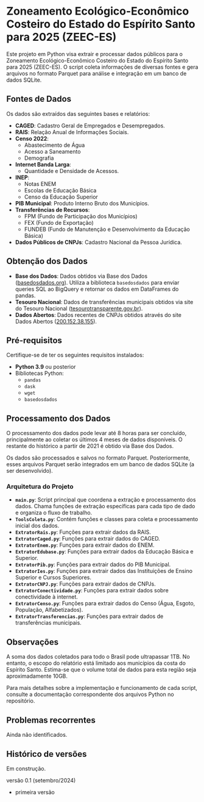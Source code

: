 # Zoneamento Ecológico-Econômico Costeiro do Estado do Espírito Santo para 2025 (ZEEC-ES)

Este projeto em Python visa extrair e processar dados públicos para o Zoneamento Ecológico-Econômico Costeiro do Estado do Espírito Santo para 2025 (ZEEC-ES). O script coleta informações de diversas fontes e gera arquivos no formato Parquet para análise e integração em um banco de dados SQLite.

## Fontes de Dados

Os dados são extraídos das seguintes bases e relatórios:

- **CAGED**: Cadastro Geral de Empregados e Desempregados.
- **RAIS**: Relação Anual de Informações Sociais.
- **Censo 2022**:
  - Abastecimento de Água
  - Acesso a Saneamento
  - Demografia
- **Internet Banda Larga**:
  - Quantidade e Densidade de Acessos.
- **INEP**:
  - Notas ENEM
  - Escolas de Educação Básica
  - Censo da Educação Superior
- **PIB Municipal**: Produto Interno Bruto dos Municípios.
- **Transferências de Recursos**:
  - FPM (Fundo de Participação dos Municípios)
  - FEX (Fundo de Exportação)
  - FUNDEB (Fundo de Manutenção e Desenvolvimento da Educação Básica)
- **Dados Públicos de CNPJs**: Cadastro Nacional da Pessoa Jurídica.

## Obtenção dos Dados

- **Base dos Dados**: Dados obtidos via Base dos Dados ([basedosdados.org](https://basedosdados.org/)). Utiliza a biblioteca `basedosdados` para enviar queries SQL ao BigQuery e retornar os dados em DataFrames do pandas.
- **Tesouro Nacional**: Dados de transferências municipais obtidos via site do Tesouro Nacional ([tesourotransparente.gov.br](https://www.tesourotransparente.gov.br/ckan/dataset/3b5a779d-78f5-4602-a6b7-23ece6d60f27)).
- **Dados Abertos**: Dados recentes de CNPJs obtidos através do site Dados Abertos ([200.152.38.155](http://200.152.38.155/CNPJ/dados_abertos_cnpj)).

## Pré-requisitos

Certifique-se de ter os seguintes requisitos instalados:

- **Python 3.9** ou posterior
- Bibliotecas Python:
  - `pandas`
  - `dask`
  - `wget`
  - `basedosdados`

## Processamento dos Dados

O processamento dos dados pode levar até 8 horas para ser concluído, principalmente ao coletar os últimos 4 meses de dados disponíveis. O restante do histórico a partir de 2021 é obtido via Base dos Dados. 

Os dados são processados e salvos no formato Parquet. Posteriormente, esses arquivos Parquet serão integrados em um banco de dados SQLite (a ser desenvolvido).

### Arquitetura do Projeto

- **`main.py`**: Script principal que coordena a extração e processamento dos dados. Chama funções de extração específicas para cada tipo de dado e organiza o fluxo de trabalho.
- **`ToolsColeta.py`**: Contém funções e classes para coleta e processamento inicial dos dados.
- **`ExtratorRais.py`**: Funções para extrair dados da RAIS.
- **`ExtratorCaged.py`**: Funções para extrair dados do CAGED.
- **`ExtratorEnem.py`**: Funções para extrair dados do ENEM.
- **`ExtratorEdubase.py`**: Funções para extrair dados da Educação Básica e Superior.
- **`ExtratorPib.py`**: Funções para extrair dados do PIB Municipal.
- **`ExtratorIes.py`**: Funções para extrair dados das Instituições de Ensino Superior e Cursos Superiores.
- **`ExtratorCNPJ.py`**: Funções para extrair dados de CNPJs.
- **`ExtratorConectividade.py`**: Funções para extrair dados sobre conectividade à internet.
- **`ExtratorCenso.py`**: Funções para extrair dados do Censo (Água, Esgoto, População, Alfabetizados).
- **`ExtratorTransferencias.py`**: Funções para extrair dados de transferências municipais.

## Observações

A soma dos dados coletados para todo o Brasil pode ultrapassar 1TB. No entanto, o escopo do relatório está limitado aos municípios da costa do Espírito Santo. Estima-se que o volume total de dados para esta região seja aproximadamente 10GB.

Para mais detalhes sobre a implementação e funcionamento de cada script, consulte a documentação correspondente dos arquivos Python no repositório.


## Problemas recorrentes
Ainda não identificados.


## Histórico de versões
Em construção.

versão 0.1 (setembro/2024)
- primeira versão

  

